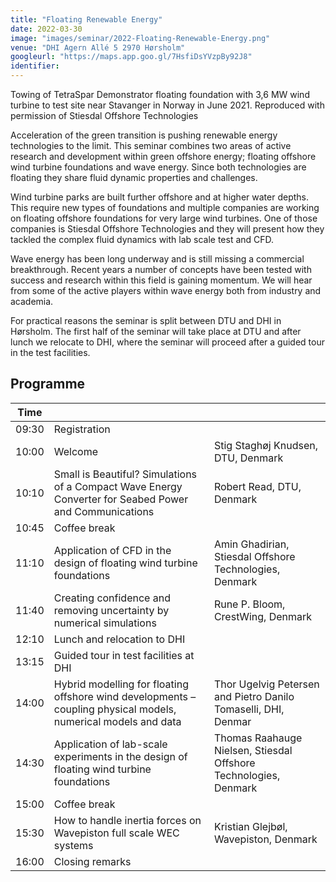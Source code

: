 ```yaml
---
title: "Floating Renewable Energy"
date: 2022-03-30
image: "images/seminar/2022-Floating-Renewable-Energy.png"
venue: "DHI Agern Allé 5 2970 Hørsholm"
googleurl: "https://maps.app.goo.gl/7HsfiDsYVzpBy92J8"
identifier:
---
```


Towing of TetraSpar Demonstrator floating foundation with 3,6 MW wind turbine to test site near Stavanger in Norway in June 2021. Reproduced with permission of Stiesdal Offshore Technologies

Acceleration of the green transition is pushing renewable energy technologies to the limit. This seminar combines two areas of active research and development within green offshore energy; floating offshore wind turbine foundations and wave energy. Since both technologies are floating they share fluid dynamic properties and challenges.

Wind turbine parks are built further offshore and at higher water depths. This require new types of foundations and multiple companies are working on floating offshore foundations for very large wind turbines. One of those companies is Stiesdal Offshore Technologies and they will present how they tackled the complex fluid dynamics with lab scale test and CFD.

Wave energy has been long underway and is still missing a commercial breakthrough. Recent years a number of concepts have been tested with success and research within this field is gaining momentum. We will hear from some of the active players within wave energy both from industry and academia.

For practical reasons the seminar is split between DTU and DHI in Hørsholm. The first half of the seminar will take place at DTU and after lunch we relocate to DHI, where the seminar will proceed after a guided tour in the test facilities.

## Programme

| Time  |             |             |
| ----- | ----------- | ----------- |
| 09:30 | Registration|             |
| 10:00 | Welcome     |  Stig Staghøj Knudsen, DTU, Denmark |
| 10:10 | Small is Beautiful? Simulations of a Compact Wave Energy Converter for Seabed Power and Communications |    Robert Read, DTU, Denmark |
| 10:45 | Coffee break | |
| 11:10 | Application of CFD in the design of floating wind turbine foundations |  Amin Ghadirian, Stiesdal Offshore Technologies, Denmark |
| 11:40 |  Creating confidence and removing uncertainty by numerical simulations |  Rune P. Bloom, CrestWing,  Denmark|
| 12:10 |  Lunch and relocation to DHI | |
| 13:15 |   Guided tour in test facilities at DHI | |
| 14:00 |  Hybrid modelling for floating offshore wind developments – coupling physical models, numerical models and data |  Thor Ugelvig Petersen and Pietro Danilo Tomaselli, DHI, Denmar|
| 14:30 |  Application of lab-scale experiments in the design of floating wind turbine foundations  |  Thomas Raahauge Nielsen, Stiesdal Offshore Technologies, Denmark|
| 15:00 |   Coffee break  |  |
| 15:30 |   How to handle inertia forces on Wavepiston full scale WEC systems | Kristian Glejbøl, Wavepiston, Denmark |
| 16:00 |   Closing remarks  |  |